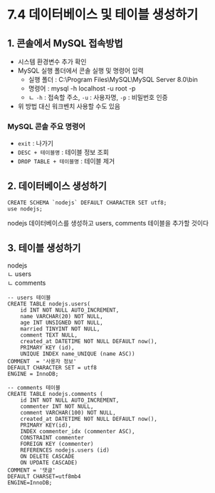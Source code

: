 # 7.4 데이터베이스 및 테이블 생성하기
## 1. 콘솔에서 MySQL 접속방법
- 시스템 환경변수 추가 확인
- MySQL 실행 폴더에서 콘솔 실행 및 명령어 입력
    - 실행 폴더 : C:\Program Files\MySQL\MySQL Server 8.0\bin
    - 명령어 : mysql -h localhost -u root -p
    - ㄴ `-h` : 접속할 주소, `-u` : 사용자명, `-p` : 비밀번호 인증
- 위 방법 대신 워크벤치 사용할 수도 있음
### MySQL 콘솔 주요 명령어
- `exit` : 나가기
- `DESC + 테이블명` : 테이블 정보 조회
- `DROP TABLE + 테이블명` : 테이블 제거

## 2. 데이터베이스 생성하기
```mysql
CREATE SCHEMA `nodejs` DEFAULT CHARACTER SET utf8;
use nodejs;
```
nodejs 데이터베이스를 생성하고 users, comments 테이블을 추가할 것이다

## 3. 테이블 생성하기
nodejs   
ㄴ users   
ㄴ comments
```mysql
-- users 테이블
CREATE TABLE nodejs.users(
    id INT NOT NULL AUTO_INCREMENT,
    name VARCHAR(20) NOT NULL,
    age INT UNSIGNED NOT NULL,
    married TINYINT NOT NULL,
    comment TEXT NULL,
    created_at DATETIME NOT NULL DEFAULT now(),
    PRIMARY KEY (id),
    UNIQUE INDEX name_UNIQUE (name ASC))
COMMENT  = '사용자 정보'
DEFAULT CHARACTER SET = utf8
ENGINE = InnoDB;
```

```mysql
-- comments 테이블
CREATE TABLE nodejs.comments (
    id INT NOT NULL AUTO_INCREMENT,
    commenter INT NOT NULL,
    comment VARCHAR(100) NOT NULL,
    created_at DATETIME NOT NULL DEFAULT now(),
    PRIMARY KEY(id),
    INDEX commenter_idx (commenter ASC),
    CONSTRAINT commenter
    FOREIGN KEY (commenter)
    REFERENCES nodejs.users (id)
    ON DELETE CASCADE
    ON UPDATE CASCADE)
COMMENT = '댓글'
DEFAULT CHARSET=utf8mb4
ENGINE=InnoDB;
```
